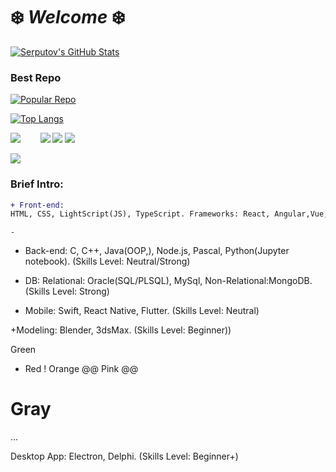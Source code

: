# ❄️ *Welcome* ❄️


[![Serputov's GitHub Stats](https://github-readme-stats.vercel.app/api?username=aserputov)](https://github.com/aserputov?tab=repositories)

### Best Repo
[![Popular Repo](https://github-readme-stats.vercel.app/api/pin/?username=aserputov&repo=QckStaticSiteGenerator)](https://github.com/aserputov/QckStaticSiteGenerator)

[![Top Langs](https://github-readme-stats.vercel.app/api/top-langs/?username=aserputov&langs_count=4)](https://github.com/aserputov/github-readme-stats)


[![](https://img.shields.io/badge/-JavaScript-green?logo=JavaScript&logoColor=white&style=flat)](https://www.https://www.javascript.com)&nbsp;&nbsp;&nbsp;&nbsp;&nbsp;&nbsp;&nbsp;
[![](https://img.shields.io/badge/-MongoDB-blue?logo=mongodb&logoColor=white&style=flat)](https://www.mongodb.com)
[![](https://img.shields.io/badge/-React-blue?logo=React&logoColor=white&style=flat)](https://www.reactjs.org)
[![](https://img.shields.io/badge/-Angular-blue?logo=angular&logoColor=white&style=flat)](https://www.angular.com)

[![](https://img.shields.io/badge/-Swift-green?logo=Swift&logoColor=white&style=flat)](https://www.swift.org)


### Brief Intro:

```diff
+ Front-end:   
HTML, CSS, LightScript(JS), TypeScript. Frameworks: React, Angular,Vue,(Testing Lib). (Skills Level: Strong)
``` 
```
- 
```

+ Back-end: C, C++, Java(OOP,), Node.js, Pascal, Python(Jupyter notebook). (Skills Level: Neutral/Strong)

+ DB: Relational: Oracle(SQL/PLSQL), MySql, Non-Relational:MongoDB. (Skills Level: Strong)

+ Mobile: Swift, React Native, Flutter. (Skills Level: Neutral)

+Modeling: Blender, 3dsMax. (Skills Level:  Beginner))


 Green
- Red
! Orange
@@ Pink @@
# Gray
...


Desktop App: Electron, Delphi. (Skills Level: Beginner+)



<!-- <div align="left" style="margin: 0px 0">
   <a href="https://github.com/aserputov/github-profile-views-counter">
       <img width="175px" src="https://komarev.com/ghpvc/?username=aserputov&color=green">
   </a>
</div> -->


